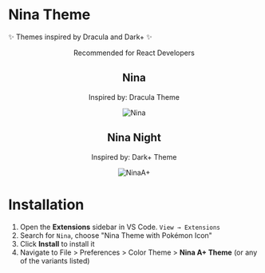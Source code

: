 # Nina Theme

✨ Themes inspired by Dracula and Dark+ ✨

<div align="center">
Recommended for React Developers
  
  <div> <h2> Nina</h2></div>

Inspired by: Dracula Theme

![Nina](https://i.ibb.co/YDcpbVm/nina.png)

## Nina Night

Inspired by: Dark+ Theme

![NinaA+](https://i.ibb.co/pfY3qdf/ninaplus.png)

</div>

# Installation

1. Open the **Extensions** sidebar in VS Code. `View → Extensions`
1. Search for `Nina`, choose "Nina Theme with Pokémon Icon"
1. Click **Install** to install it
1. Navigate to File > Preferences > Color Theme > **Nina A+ Theme** (or any of the variants listed)
